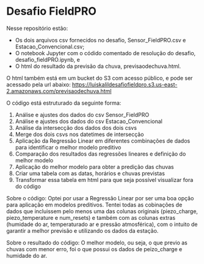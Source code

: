 # Desafio FieldPRO
Nesse repositório estão:
- Os dois arquivos csv fornecidos no desafio, Sensor_FieldPRO.csv e Estacao_Convencional.csv;
- O notebook Jupyter com o códido comentado de resolução do desafio, desafio_fieldPRO.ipynb, e
- O html do resultado da previsão da chuva, previsaodechuva.html.

O html também está em um bucket do S3 com acesso público, e pode ser acessado pela url abaixo:
https://luiskalildesafiofieldpro.s3.us-east-2.amazonaws.com/previsaodechuva.html

O código está estruturado da seguinte forma:
1) Análise e ajustes dos dados do csv Sensor_FieldPRO
2) Análise e ajustes dos dados do csv Estacao_Convencional
3) Análise da intersecção dos dados dos dois csvs
4) Merge dos dois csvs nos datetimes de intersecção
5) Aplicação da Regressão Linear em diferentes combinações de dados para identificar o melhor modelo preditivo
6) Comparação dos resultados das regressões lineares e definição do melhor modelo
7) Aplicação do melhor modelo para obter a predição das chuvas
8) Criar uma tabela com as datas, horários e chuvas previstas
9) Transformar essa tabela em html para que seja possível visualizar fora do código

Sobre o código:
Optei por usar a Regressão Linear por ser uma boa opção para aplicação em modelos preditivos.
Tentei todas as cobinações de dados que incluissem pelo menos uma das colunas originais (piezo_charge, piezo_temperature e num_resets) e também
com as colunas extras (humidade do ar, temperaturado ar e pressão atmosférica), com o intuito de garantir a melhor previsão e utilizando os dados da estação.

Sobre o resultado do código:
O melhor modelo, ou seja, o que previo as chuvas com menor erro, foi o que possui os dados de peizo_charge e humidade do ar.
